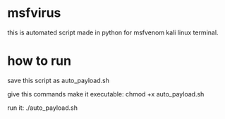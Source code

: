 # msfvirus
this is automated script made in python for msfvenom kali linux terminal. 
# how to run
save this script as auto_payload.sh

give this commands make it executable:
chmod +x auto_payload.sh


run it:
./auto_payload.sh
